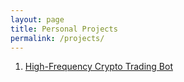 ```yaml
---
layout: page
title: Personal Projects
permalink: /projects/
---
```


1. [High-Frequency Crypto Trading Bot](https://github.com/kristofkassa/kdb-data-analysis)